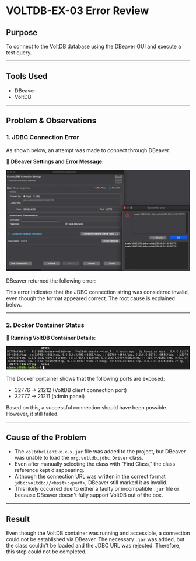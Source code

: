 # VOLTDB-EX-03 Error Review

## Purpose

To connect to the VoltDB database using the DBeaver GUI and execute a test query.

---

## Tools Used

- DBeaver 
- VoltDB 

---

## Problem & Observations

### 1. JDBC Connection Error

As shown below, an attempt was made to connect through DBeaver:

📸 **DBeaver Settings and Error Message:**

![Dbeaver](./screenshots/Dbeaver.png)

DBeaver returned the following error:


This error indicates that the JDBC connection string was considered invalid, even though the format appeared correct. The root cause is explained below.

---

### 2. Docker Container Status

📸 **Running VoltDB Container Details:**

![Dockerps](./screenshots/Dockerps.png)

The Docker container shows that the following ports are exposed:

- 32776 → 21212 (VoltDB client connection port)
- 32777 → 21211 (admin panel)

Based on this, a successful connection should have been possible. However, it still failed.

---

## Cause of the Problem

- The `voltdbclient-x.x.x.jar` file was added to the project, but DBeaver was unable to load the `org.voltdb.jdbc.Driver` class.
- Even after manually selecting the class with “Find Class,” the class reference kept disappearing.
- Although the connection URL was written in the correct format `jdbc:voltdb://<host>:<port>`, DBeaver still marked it as invalid.
- This likely occurred due to either a faulty or incompatible `.jar` file or because DBeaver doesn't fully support VoltDB out of the box.

---

## Result

Even though the VoltDB container was running and accessible, a connection could not be established via DBeaver. The necessary `.jar` was added, but the class couldn't be loaded and the JDBC URL was rejected. Therefore, this step could not be completed.

